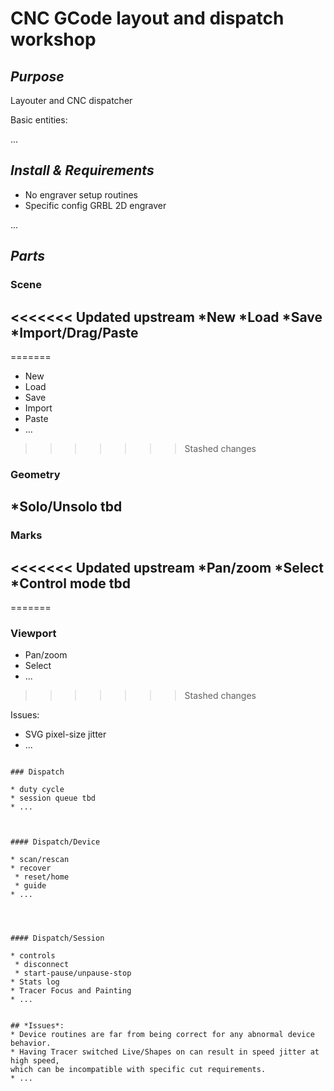 
# CNC GCode layout and dispatch workshop


## *Purpose*


Layouter and CNC dispatcher

Basic entities:

...

## *Install & Requirements*

* No engraver setup routines
* Specific config
    GRBL 2D engraver



...

## *Parts*




### Scene

<<<<<<< Updated upstream
*New
*Load
*Save
*Import/Drag/Paste
-
=======
* New
* Load
* Save
* Import
* Paste
* ...
>>>>>>> Stashed changes



### Geometry


*Solo/Unsolo tbd
-



### Marks





<<<<<<< Updated upstream
*Pan/zoom
*Select
*Control mode tbd
-
=======
### Viewport

* Pan/zoom
* Select
* ...
>>>>>>> Stashed changes


Issues:
* SVG pixel-size jitter
* ...



~~~~~~~~~~~~~~~~~~~~~~~

### Dispatch

* duty cycle
* session queue tbd
* ...



#### Dispatch/Device

* scan/rescan
* recover
 * reset/home
 * guide
* ...




#### Dispatch/Session

* controls
 * disconnect
 * start-pause/unpause-stop
* Stats log
* Tracer Focus and Painting
* ...


## *Issues*:
* Device routines are far from being correct for any abnormal device behavior.
* Having Tracer switched Live/Shapes on can result in speed jitter at high speed,
which can be incompatible with specific cut requirements.
* ...
